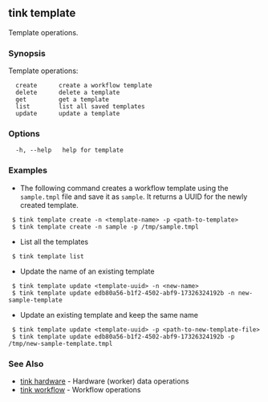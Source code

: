 ## tink template

Template operations.

### Synopsis

Template operations:
```shell
  create      create a workflow template 
  delete      delete a template
  get         get a template
  list        list all saved templates
  update      update a template
```

### Options

```
  -h, --help   help for template
```

### Examples

 - The following command creates a workflow template using the `sample.tmpl` file and save it as `sample`. It returns a UUID for the newly created template.
 ```shell
  $ tink template create -n <template-name> -p <path-to-template>
  $ tink template create -n sample -p /tmp/sample.tmpl
 ``` 

 - List all the templates 
 ```shell
  $ tink template list
 ```

 - Update the name of an existing template
 ```shell
  $ tink template update <template-uuid> -n <new-name>
  $ tink template update edb80a56-b1f2-4502-abf9-17326324192b -n new-sample-template
 ```

 - Update an existing template and keep the same name
 ```shell
  $ tink template update <template-uuid> -p <path-to-new-template-file>
  $ tink template update edb80a56-b1f2-4502-abf9-17326324192b -p /tmp/new-sample-template.tmpl
 ```

### See Also

 - [tink hardware](hardware.md) - Hardware (worker) data operations 
 - [tink workflow](workflow.md) - Workflow operations

